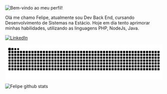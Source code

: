 <div align="left">
  <img src="https://readme-typing-svg.demolab.com?font=Fira+Code&size=18&pause=990&color=6673A5&repeat=false&width=435&lines=%E2%8A%B9+Bem-Vindo+ao+meu+perfil!" alt="Bem-vindo ao meu perfil!" /></a>
<!--   <img align="right" alt="" height="200px" width="200" src="./src/augustinho.gif"> -->
  <p font-color="6c95df" align="left"> Olá me chamo Felipe, atualmente sou Dev Back End, cursando Desenvolvimento de Sistemas na Estácio.
    Hoje em dia tento aprimorar minhas habilidades, utilizando as linguagens PHP, NodeJs, Java.
  </p>
  <div style="display: inline_block" align="left">
    
  [![LinkedIn](https://img.shields.io/badge/-LinkedIn-%230077B5?style=for-the-badge&logo=linkedin&logoColor=white)](https://www.linkedin.com/in/felipe-dorrio/)
  
  </div>
</div>
<picture align="center">
  <source media="(prefers-color-scheme: dark)" srcset="https://raw.githubusercontent.com/LipeDorrio/LipeDorrio/output/github-contribution-grid-snake-dark.svg">
<!--   <source media="(prefers-color-scheme: light)" srcset="https://raw.githubusercontent.com/LipeDorrio/LipeDorrio/output/github-contribution-grid-snake.svg"> -->
  <img align="center" alt="github contribution grid snake animation" src="https://raw.githubusercontent.com/LipeDorrio/LipeDorrio/output/github-contribution-grid-snake.svg">
</picture>
<p></p>
<picture align="center">
  <img width="100%" height="200px" src="https://github-readme-stats.vercel.app/api?username=LipeDorrio&show_icons=true&count_private=false&hide_border=false&title_color=ff0000&icon_color=3e5c76&text_color=ec56d5&bg_color=000000" alt="Felipe github stats" /> 
</picture>
